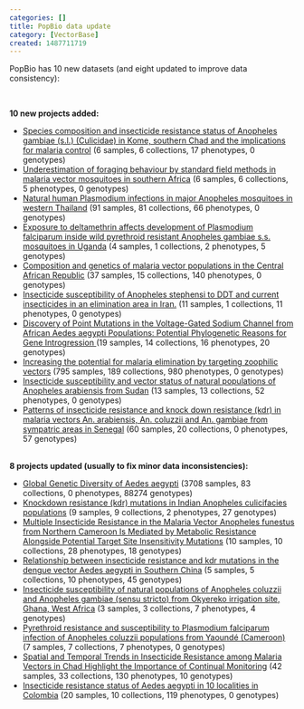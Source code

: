 ```yaml
---
categories: []
title: PopBio data update
category: [VectorBase]
created: 1487711719
---
```

<p>PopBio has 10 new datasets (and eight updated to improve data consistency):</p>
</br>

<strong>10 new projects added:</strong><br/>
<ul>
<li><a href="/popbio/project?id=VBP0000153">Species composition and insecticide resistance status of Anopheles gambiae (s.l.) (Culicidae) in Kome, southern Chad and the implications for malaria control</a> (6 samples, 6 collections, 17 phenotypes, 0 genotypes)</li>
<li><a href="/popbio/project?id=VBP0000158">Underestimation of foraging behaviour by standard field methods in malaria vector mosquitoes in southern Africa</a> (6 samples, 6 collections, 5 phenotypes, 0 genotypes)</li>
<li><a href="/popbio/project?id=VBP0000159">Natural human Plasmodium infections in major Anopheles mosquitoes in western Thailand</a> (91 samples, 81 collections, 66 phenotypes, 0 genotypes)</li>
<li><a href="/popbio/project?id=VBP0000161">Exposure to deltamethrin affects development of Plasmodium falciparum inside wild pyrethroid resistant Anopheles gambiae s.s. mosquitoes in Uganda</a> (4 samples, 1 collections, 2 phenotypes, 5 genotypes)</li>
<li><a href="/popbio/project?id=VBP0000155">Composition and genetics of malaria vector populations in the Central African Republic</a> (37 samples, 15 collections, 140 phenotypes, 0 genotypes)</li>
<li><a href="/popbio/project?id=VBP0000157">Insecticide susceptibility of Anopheles stephensi to DDT and current insecticides in an elimination area in Iran.</a> (11 samples, 1 collections, 11 phenotypes, 0 genotypes)</li>
<li><a href="/popbio/project?id=VBP0000160">Discovery of Point Mutations in the Voltage-Gated Sodium Channel from African Aedes aegypti Populations: Potential Phylogenetic Reasons for Gene Introgression
</a> (19 samples, 14 collections, 16 phenotypes, 20 genotypes)</li>
<li><a href="/popbio/project?id=VBP0000162">Increasing the potential for malaria elimination by targeting zoophilic vectors</a> (795 samples, 189 collections, 980 phenotypes, 0 genotypes)</li>
<li><a href="/popbio/project?id=VBP0000154">Insecticide susceptibility and vector status of natural populations of Anopheles arabiensis from Sudan</a> (13 samples, 13 collections, 52 phenotypes, 0 genotypes)</li>
<li><a href="/popbio/project?id=VBP0000156">Patterns of insecticide resistance and knock down resistance (kdr) in malaria vectors An. arabiensis, An. coluzzii and An. gambiae from sympatric areas in Senegal</a> (60 samples, 20 collections, 0 phenotypes, 57 genotypes)</li>
</ul>

</br>
<strong>8 projects updated (usually to fix minor data inconsistencies):</strong><br/>
<ul>
<li><a href="/popbio/project?id=VBP0000138">Global Genetic Diversity of Aedes aegypti</a> (3708 samples, 83 collections, 0 phenotypes, 88274 genotypes)</li>
<li><a href="/popbio/project?id=VBP0000139">Knockdown resistance (kdr) mutations in
Indian Anopheles culicifacies populations</a> (9 samples, 9 collections, 2 phenotypes, 27 genotypes)</li>
<li><a href="/popbio/project?id=VBP0000151">Multiple Insecticide Resistance in the Malaria Vector Anopheles funestus from Northern Cameroon Is Mediated by Metabolic Resistance Alongside Potential Target Site Insensitivity Mutations</a> (10 samples, 10 collections, 28 phenotypes, 18 genotypes)</li>
<li><a href="/popbio/project?id=VBP0000144">Relationship between insecticide resistance and kdr mutations in the dengue vector Aedes aegypti in Southern China</a> (5 samples, 5 collections, 10 phenotypes, 45 genotypes)</li>
<li><a href="/popbio/project?id=VBP0000149">Insecticide susceptibility of natural populations of Anopheles coluzzii and Anopheles gambiae (sensu stricto) from Okyereko irrigation site, Ghana, West Africa</a> (3 samples, 3 collections, 7 phenotypes, 4 genotypes)</li>
<li><a href="/popbio/project?id=VBP0000143">Pyrethroid resistance and susceptibility to Plasmodium falciparum infection of Anopheles
coluzzii populations from Yaoundé (Cameroon)</a> (7 samples, 7 collections, 7 phenotypes, 0 genotypes)</li>
<li><a href="/popbio/project?id=VBP0000142">Spatial and Temporal Trends in Insecticide Resistance among Malaria Vectors in Chad Highlight the Importance of Continual Monitoring</a> (42 samples, 33 collections, 130 phenotypes, 10 genotypes)</li>
<li><a href="/popbio/project?id=VBP0000127">Insecticide resistance status of Aedes aegypti in 10 localities in Colombia</a> (20 samples, 10 collections, 119 phenotypes, 0 genotypes)</li>
</ul>

